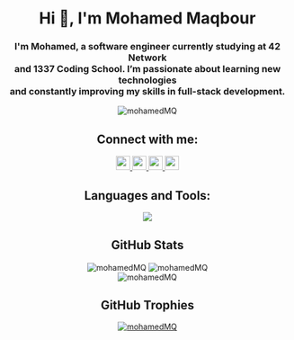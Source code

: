 <h1 align="center">Hi 👋, I'm Mohamed Maqbour</h1>
<h3 align="center">
    I'm Mohamed, a software engineer currently studying at 42 Network
    <br>
    and 1337 Coding School. I’m passionate about learning new technologies
    <br>
    and constantly improving my skills in full-stack development.
    
</h3>

<div align="center"> <img src="https://komarev.com/ghpvc/?username=mohamedMQ&label=Profile%20views&color=0e75b6&style=flat" alt="mohamedMQ" /> </div>

<h2 align="center">Connect with me:</h2>
<p align="center">
  <a target="_blank" href="https://www.linkedin.com/in/mohamed-maqbour-65792a233/">
    <img src="https://img.shields.io/badge/linkedin-000000.svg?&style=for-the-badge&logo=linkedin&logoColor=white" height=25>
  </a>
  <a target="_blank" href="mailto:maqbour.moh@gmail.com">
    <img src="https://img.shields.io/badge/gmail-000000.svg?&style=for-the-badge&logo=gmail&logoColor=white" height=25>
  </a>
  <a target="_blank" href="https://www.facebook.com/profile.php?id=100010788406383">
    <img src="https://img.shields.io/badge/facebook-000000.svg?&style=for-the-badge&logo=facebook&logoColor=white" height=25>
  </a>
  <a target="_blank" href="https://www.instagram.com/mohamed_maqbour/">
    <img src="https://img.shields.io/badge/INSTAGRAM-000000.svg?&style=for-the-badge&logo=instagram&logoColor=white" height=25>
  </a>
</p>

<h2 align="center">Languages and Tools:</h2>
<p align="center">
    <a href="https://skillicons.dev">
        <img src="https://skillicons.dev/icons?i=c,cpp,js,express,react,angular,python,java,spring,tailwindcss,mysql,figma,git,docker&perline=7" />
    </a>
</p>

<h2 align="center">GitHub Stats</h2>
<div align="center">
    <img align="center" src="https://github-readme-stats.vercel.app/api/top-langs?username=mohamedMQ&show_icons=true&locale=en&layout=compact" alt="mohamedMQ" />
    <img align="center" src="https://github-readme-stats.vercel.app/api?username=mohamedMQ&show_icons=true&locale=en" alt="mohamedMQ" />
</div>

<div align="center">
    <img align="center" src="https://github-readme-streak-stats.herokuapp.com/?user=mohamedMQ&" alt="mohamedMQ" />
</div>

<div align="center">
    <h2>GitHub Trophies</h2>
    <a href="https://github.com/mohamedMQ/github-profile-trophy"><img src="https://github-profile-trophy.vercel.app/?username=mohamedMQ" alt="mohamedMQ" /></a>
</div>
